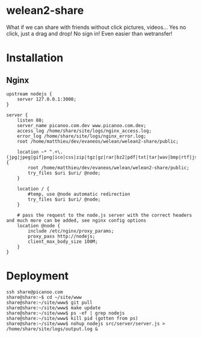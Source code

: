 welean2-share
=============
What if we can share with friends without click pictures, videos... Yes no click, just a drag and drop! No sign in! Even easier than wetransfer!

Installation
============

Nginx
-----

    upstream nodejs {
        server 127.0.0.1:3000;
    }

    server {
        listen 80;
        server_name picanoo.com.dev www.picanoo.com.dev;
        access_log /home/share/site/logs/nginx_access.log;
        error_log /home/share/site/logs/nginx_error.log;
        root /home/matthieu/dev/evaneos/welean/welean2-share/public;

        location ~* ^.+\.(jpg|jpeg|gif|png|ico|css|zip|tgz|gz|rar|bz2|pdf|txt|tar|wav|bmp|rtf|js|flv|swf|html|htm)$ {
            root /home/matthieu/dev/evaneos/welean/welean2-share/public;
            try_files $uri $uri/ @node;
        }

        location / {
            #temp, use @node automatic redirection
            try_files $uri $uri/ @node;
        }

        # pass the request to the node.js server with the correct headers and much more can be added, see nginx config options
        location @node {
            include /etc/nginx/proxy_params;
            proxy_pass http://nodejs;
            client_max_body_size 100M;
        }
    }


Deployment
==========
    ssh share@picanoo.com
    share@share:~$ cd ~/site/www
    share@share:~/site/www$ git pull
    share@share:~/site/www$ make update
    share@share:~/site/www$ ps -ef | grep nodejs
    share@share:~/site/www$ kill pid (gotten from ps)
    share@share:~/site/www$ nohup nodejs src/server/server.js > /home/share/site/logs/output.log &

